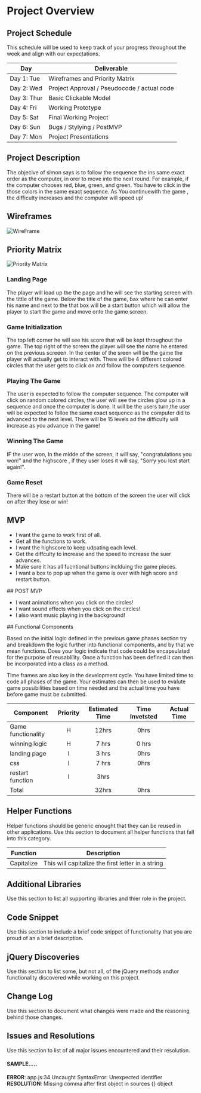 # Project Overview

## Project Schedule

This schedule will be used to keep track of your progress throughout the week and align with our expectations.  

|  Day | Deliverable | 
|---|---| 
|Day 1: Tue| Wireframes and Priority Matrix|
|Day 2: Wed| Project Approval /  Pseudocode / actual code|
|Day 3: Thur| Basic Clickable Model |
|Day 4: Fri| Working Prototype |
|Day 5: Sat| Final Working Project |
|Day 6: Sun| Bugs / Stylying / PostMVP |
|Day 7: Mon| Project Presentations |


## Project Description

<!-- Use this section to describe your final project and perhaps any links to relevant sites that help convey the concept and\or functionality. -->
The objecive of simon says is to follow the sequence the ins same exact order as the computer, in orer to move into the next round. For example, if the computer chooses red, blue, green, and green. You have to click in the those colors in the same exact sequence. As You continuewith the game , the difficulty increases and the computer will speed up!

## Wireframes

<!-- Include images of your wireframes.  -->
![WireFrame](project-1/rover-project1-boilerplate/wireframes/IMG_1891.JPG)

## Priority Matrix

<!-- Include a full list of features that have been prioritized based on the `Time and Importance` Matix.   -->
![Priority Matrix](project-1/rover-project1-boilerplate/wireframes/IMG_19002.JPG)
<!-- ## Game Components -->

### Landing Page
<!-- What will a player see when they start your game? -->
The player will load up the the page and he will see the starting screen with the tittle of the game. Below the title of the game, bax where he can enter his name and next to the that box will be a start button which will allow the player to start the game and move onto the game screen.

### Game Initialization
<!-- What will a player see when the game is started? 
 -->
 The top left corner he will see his score that will be kept throughout the game. The top right of the screen the player will see the name he entered on the previous screeen. In the center of the sreen will be the game the player will actually get to interact with. There will be 4 different colored circles that the user gets to click on and follow the computers sequence.
### Playing The Game
<!-- What will be the flow of the game, what will the user be expeted to do and what will the user expect from the game --> The user is expected to follow the computer sequence. The computer will click on random colored circles, the user will see the circles glow up in a sequence and once the computer is done. It will be the users turn,the user will be expected to folloe the same exact sequence as the computer did to advanced to the next level. There will be 15 levels ad the difficulty will increase as you advance in the game!

### Winning The Game
<!-- What does it look like when the game ends, what determines winning or losing? -->
IF the user won, In the midde of the screen, it will say, "congratulations you won!" and the highscore , if they user loses it will say, "Sorry you lost start again!".

### Game Reset
<!-- How will the user restart the game once it has been completed.
 -->
 There will be a restart button at the bottom of the screen the user will click on after they lose or win!
## MVP 

<!-- Include the full list of features that will be part of your MVP 
 -->
 <ul>
    <li>I want the game to work first of all.</li>
    <li>Get all the functions to work. </li>
    <li>I want the highscore to keep udpating each level.</li>
    <li>Get the diffculty to increase and the speed to increase the suer advances.</li>
    <li>Make sure it has all fucntional buttons inclduing the game pieces.</li>
    <li>I want a box to pop up when the game is over with high score and restart button.</li>
</ul>
## POST MVP
<!-- Include the full list of features that you are considering for POST MV -->
<ul>
    <li>I want animations when you click on the circles!</li>
    <li>I want sound effects when you click on the circles! </li>
    <li>I also want music playing in the background!</li>
</ul>
## Functional Components

Based on the initial logic defined in the previous game phases section try and breakdown the logic further into functional components, and by that we mean functions.  Does your logic indicate that code could be encapsulated for the purpose of reusablility.  Once a function has been defined it can then be incorporated into a class as a method. 

Time frames are also key in the development cycle.  You have limited time to code all phases of the game.  Your estimates can then be used to evalute game possibilities based on time needed and the actual time you have before game must be submitted. 

| Component | Priority | Estimated Time | Time Invetsted | Actual Time |
| --- | :---: |  :---: | :---: | :---: |
| Game functionality | H | 12hrs| 0hrs |  |
| winning logic | H | 7 hrs| 0 hrs|  |
|landing page| l | 3 hrs | 0hrs| |
|css| l | 7 hrs | 0hrs | |
restart function | l | 3hrs |  |  |
| Total | | 32hrs | 0hrs |

## Helper Functions
Helper functions should be generic enought that they can be reused in other applications. Use this section to document all helper functions that fall into this category.

| Function | Description | 
| --- | :---: |  
| Capitalize | This will capitalize the first letter in a string | 

## Additional Libraries
 Use this section to list all supporting libraries and thier role in the project. 

## Code Snippet

Use this section to include a brief code snippet of functionality that you are proud of an a brief description.  

## jQuery Discoveries
 Use this section to list some, but not all, of the jQuery methods and\or functionality discovered while working on this project.

## Change Log
 Use this section to document what changes were made and the reasoning behind those changes.  

## Issues and Resolutions
 Use this section to list of all major issues encountered and their resolution.

#### SAMPLE.....
**ERROR**: app.js:34 Uncaught SyntaxError: Unexpected identifier                                
**RESOLUTION**: Missing comma after first object in sources {} object
